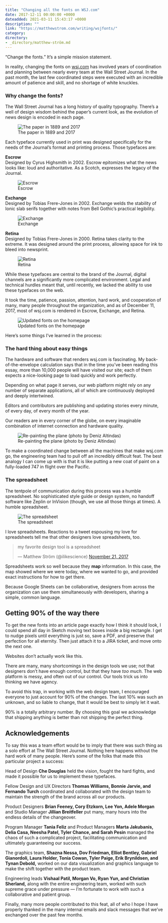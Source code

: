 ```yaml
---
title: "Changing all the fonts on WSJ.com"
date: 2017-12-11 00:00:00 +0000
dateadded: 2021-03-11 15:43:17 +0000
description: ""
link: "https://matthewstrom.com/writing/wsjfonts/"
category:
directory:
- _directory/matthew-ström.md
---
```

<p>“Change the fonts.” It’s a simple mission statement.</p>
<p>In reality, changing the fonts on <a href="https://wsj.com/" target="_blank" rel="noopener">wsj.com</a> has involved years of coordination and planning between nearly every team at the Wall Street Journal. In the past month, the last few coordinated steps were executed with an incredible amount of patience and skill, and no shortage of white knuckles.</p>
<h3 id="why-change-the-fonts%3F">Why change the fonts?</h3>
<p>The Wall Street Journal has a long history of quality typography. There’s a well of design wisdom behind the paper’s current look, as the evolution of news design is encoded in each page.</p>
<figure data-type="image"><img src="https://matthewstrom.com/images/wsjfonts-0.png" alt="The paper in 1889 and 2017"><figcaption>The paper in 1889 and 2017</figcaption></figure>
<p>Each typeface currently used in print was designed specifically for the needs of the Journal’s format and printing process. Those typefaces are:</p>
<p><strong>Escrow</strong><br>
Designed by Cyrus Highsmith in 2002. Escrow epitomizes what the news looks like: loud and authoritative. As a Scotch, expresses the legacy of the Journal.</p>
<figure data-type="image"><img src="https://matthewstrom.com/images/wsjfonts-1.png" alt="Escrow"><figcaption>Escrow</figcaption></figure>
<p><strong>Exchange</strong><br>
Designed by Tobias Frere-Jones in 2002. Exchange welds the stability of Ionic slab serifs together with notes from Bell Gothic’s practical legibility.</p>
<figure data-type="image"><img src="https://matthewstrom.com/images/wsjfonts-2.png" alt="Exchange"><figcaption>Exchange</figcaption></figure>
<p><strong>Retina</strong><br>
Designed by Tobias Frere-Jones in 2000. Retina takes clarity to the extreme. It was designed around the print process, allowing space for ink to bleed into newsprint.</p>
<figure data-type="image"><img src="https://matthewstrom.com/images/wsjfonts-3.png" alt="Retina"><figcaption>Retina</figcaption></figure>
<p>While these typefaces are central to the brand of the Journal, digital channels are a significantly more complicated environment. Legal and technical hurdles meant that, until recently, we lacked the ability to use these typefaces on the web.</p>
<p>It took the time, patience, passion, attention, hard work, and cooperation of many, many people throughout the organization, and as of December 11, 2017, most of wsj.com is rendered in Escrow, Exchange, and Retina.</p>
<figure data-type="image"><img src="https://matthewstrom.com/images/wsjfonts-4.png" alt="Updated fonts on the homepage"><figcaption>Updated fonts on the homepage</figcaption></figure>
<p>Here’s some things I’ve learned in the process:</p>
<h3 id="the-hard-thing-about-easy-things">The hard thing about easy things</h3>
<p>The hardware and software that renders wsj.com is fascinating. My back-of-the-envelope calculation says that in the time you’ve been reading this essay, more than 10,000 people will have visited our site; each of them expects a nice-looking page to load quickly and work perfectly.</p>
<p>Depending on what page it serves, our web platform might rely on any number of separate applications, all of which are continuously deployed and deeply intertwined.</p>
<p>Editors and contributors are publishing and updating stories every minute, of every day, of every month of the year.</p>
<p>Our readers are in every corner of the globe, on every imaginable combination of internet connection and hardware quality.</p>
<figure data-type="image"><img src="https://matthewstrom.com/images/wsjfonts-5.png" alt="Re-painting the plane (photo by Deniz Altindas)"><figcaption>Re-painting the plane (photo by Deniz Altindas)</figcaption></figure>
<p>To make a coordinated change between all the machines that make wsj.com go, the engineering team had to pull off an incredibly difficult feat. The best analogy I can come up with is that it is like putting a new coat of paint on a fully-loaded 747 in flight over the Pacific.</p>
<h3 id="the-spreadsheet">The spreadsheet</h3>
<p>The tentpole of communication during this process was a humble spreadsheet. No sophisticated style guide or design system, no handoff software like Zeplin or InVision (though, we use all those things at times). A humble spreadsheet.</p>
<figure data-type="image"><img src="https://matthewstrom.com/images/wsjfonts-6.png" alt="The spreadsheet"><figcaption>The spreadsheet</figcaption></figure>
<p>I love spreadsheets. Reactions to a tweet espousing my love for spreadsheets tell me that other designers love spreadsheets, too.</p>
<blockquote class="twitter-tweet" data-lang="en"><p lang="en" dir="ltr">my favorite design tool is a spreadsheet</p>&mdash; Matthew Ström (@ilikescience) <a href="https://twitter.com/ilikescience/status/933038098920935424?ref_src=twsrc%5Etfw">November 21, 2017</a></blockquote>
<script async="" src="https://platform.twitter.com/widgets.js" charset="utf-8"></script>
<p>Spreadsheets work so well because they <strong>map</strong> information. In this case, the map showed where we were today, where we wanted to go, and provided exact instructions for how to get there.</p>
<p>Because Google Sheets can be collaborative, designers from across the organization can use them simultaneously with developers, sharing a simple, common language.</p>
<h2 id="getting-90%25-of-the-way-there">Getting 90% of the way there</h2>
<p>To get the new fonts into an article page exactly how I think it should look, I could spend all day in Sketch moving text boxes inside a big rectangle. I get to nudge pixels until everything is just so, save a PDF, and preserve that perfection for all eternity. Then just attach it to a JIRA ticket, and move onto the next one.</p>
<p>Websites don’t actually work like this.</p>
<p>There are many, many shortcomings in the design tools we use; not that designers don’t have enough control, but that they have <em>too much.</em> The web platform is messy, and often out of our control. Our tools trick us into thinking we have agency.</p>
<p>To avoid this trap, in working with the web design team, I encouraged everyone to just account for 90% of the changes. The last 10% was such an unknown, and so liable to change, that it would be best to simply let it wait.</p>
<p>90% is a totally arbitrary number. By choosing this goal we acknowledge that shipping anything is better than not shipping the perfect thing.</p>
<h2 id="acknowledgements">Acknowledgements</h2>
<p>To say this was a team effort would be to imply that there was such thing as a solo effort at The Wall Street Journal. Nothing here happens without the hard work of many people. Here’s some of the folks that made this particular project a success:</p>
<p>Head of Design <strong>Che Douglas</strong> held the vision, fought the hard fights, and made it possible for us to implement these typefaces.</p>
<p>Fellow Design and UX Directors <strong>Thomas Williams, Bonnie Jarvie, and Fernando Turch</strong> coordinated and collaborated with the design team to maintain the strength of the brand across all our products.</p>
<p>Product Designers <strong>Brian Feeney, Cory Etzkorn, Lee Yon, Adele Morgan</strong> and Studio Manager <strong>Jillian Breitfeller</strong> put many, many hours into the endless details of the changeover.</p>
<p>Program Manager <strong>Tania Feliz</strong> and Product Managers <strong>Marta Jakubanis, Delia Casa, Neesha Patel, Tyler Chance, and Sarah Pesin</strong> managed the chaos of such a complicated project, facilitating communication and ultimately guaranteeing our success.</p>
<p>The graphics team, <strong>Shazna Nessa, Dov Friedman, Elliot Bentley, Gabriel Gianordoli, Laura Holder, Tonia Cowan, Tyler Paige, Erik Brynildsen, and Tynan Debold,</strong> worked on our data visualization and graphics language to make the shift together with the product team.</p>
<p>Engineering leads <strong>Vishaal Patil, Morgan Vo, Ryan Yun, and Christian Sherland,</strong> along with the entire engineering team, worked with such supreme grace under pressure — I’m fortunate to work with such a collaborative and patient group.</p>
<p>Finally, many more people contributed to this feat, all of who I hope I have properly thanked in the many internal emails and slack messages that we’ve exchanged over the past few months.</p>
